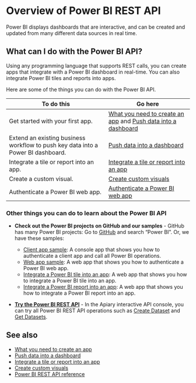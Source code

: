 ﻿<properties
   pageTitle="Overview of Power BI REST API"
   description="Overview of Power BI REST API"
   services="powerbi"
   documentationCenter=""
   authors="dvana"
   manager="mblythe"
   editor=""
   tags=""/>

<tags
   ms.service="powerbi"
   ms.devlang="NA"
   ms.topic="article"
   ms.tgt_pltfrm="NA"
   ms.workload="powerbi"
   ms.date="02/26/2016"
   ms.author="derrickv"/>

# Overview of Power BI REST API

Power BI displays dashboards that are interactive, and can be created and updated from many different data sources in real time.

## What can I do with the Power BI API?

Using any programming language that supports REST calls, you can create apps that integrate with a Power BI dashboard in real-time. You can also integrate Power BI tiles and reports into apps.

Here are some of the things you can do with the Power BI API.

|**To do this**| **Go here**
|---|---
|Get started with your first app.| [What you need to create an app](powerbi-developer-what-you-need-to-create-an-app.md) and [Push data into a dashboard](powerbi-developer-walkthrough-push-data.md)
|Extend an existing business workflow to push key data into a Power BI dashboard. |[Push data into a dashboard](powerbi-developer-walkthrough-push-data.md)
|Integrate a tile or report into an app.|[Integrate a tile or report into an app](powerbi-developer-integrate-a-power-bi-tile-or-report.md)
|Create a custom visual.| [Create custom visuals](powerbi-custom-visuals-create-for-the-gallery.md)
|Authenticate a Power BI web app.|[Authenticate a Power BI web app](powerbi-developer-authenticate-a-web-app.md)

### Other things you can do to learn about the Power BI API

- **Check out the Power BI projects on GitHub and our samples** - GitHub has many Power BI projects: Go to [GitHub](https://github.com/search?utf8=%E2%9C%93&q=Power+BI) and search “Power BI”. Or, we have these samples:
	- [Client app sample](https://msdn.microsoft.com/library/mt186159.aspx): A console app that shows you how to authenticate a client app and call all Power BI operations.
	- [Web app sample](https://msdn.microsoft.com/library/mt186158.aspx): A web app that shows you how to authenticate a Power BI web app.
  - [Integrate a Power BI tile into an app](https://msdn.microsoft.com/library/mt576402.aspx): A web app that shows you how to integrate a Power BI tile into an app.
  - [Integrate a Power BI report into an app](https://msdn.microsoft.com/library/mt631357.aspx): A web app that shows you how to integrate a Power BI report into an app.


- [**Try the Power BI REST API**](http://docs.powerbi.apiary.io/) -
In the Apiary interactive API console, you can try all Power BI REST API operations such as [Create Dataset](https://msdn.microsoft.com/library/mt203562.aspx) and [Get Datasets](https://msdn.microsoft.com/library/mt203567.aspx).

## See also
- [What you need to create an app](powerbi-developer-what-you-need-to-create-an-app.md)
- [Push data into a dashboard](powerbi-developer-walkthrough-push-data.md)
- [Integrate a tile or report into an app](powerbi-developer-integrate-a-power-bi-tile-or-report.md)
- [Create custom visuals](powerbi-custom-visuals-create-for-the-gallery.md)
- [Power BI REST API reference](https://msdn.microsoft.com/library/mt147898.aspx)
